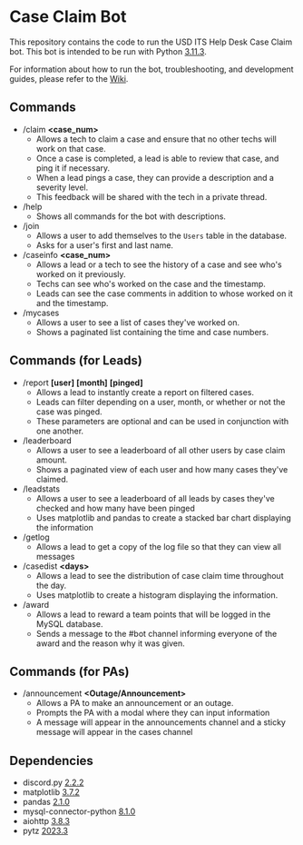 # Case Claim Bot
This repository contains the code to run the USD ITS Help Desk Case Claim bot. This bot is intended to be run with Python [3.11.3](https://www.python.org/downloads/release/python-3113/).

For information about how to run the bot, troubleshooting, and development guides, please refer to the [Wiki](https://github.com/ajockelle/CaseClaim/wiki).

## Commands
- /claim **<case_num>**
    - Allows a tech to claim a case and ensure that no other techs will work on that case.
    - Once a case is completed, a lead is able to review that case, and ping it if necessary.
    - When a lead pings a case, they can provide a description and a severity level.
    - This feedback will be shared with the tech in a private thread.
- /help
    - Shows all commands for the bot with descriptions.
- /join
    - Allows a user to add themselves to the `Users` table in the database.
    - Asks for a user's first and last name.
- /caseinfo **\<case_num>**
    - Allows a lead or a tech to see the history of a case and see who's worked on it previously.
    - Techs can see who's worked on the case and the timestamp.
    - Leads can see the case comments in addition to whose worked on it and the timestamp.
- /mycases
    - Allows a user to see a list of cases they've worked on.
    - Shows a paginated list containing the time and case numbers.
## Commands (for Leads)
- /report **\[user]** **\[month]** **\[pinged]**
    - Allows a lead to instantly create a report on filtered cases.
    - Leads can filter depending on a user, month, or whether or not the case was pinged.
    - These parameters are optional and can be used in conjunction with one another.
- /leaderboard
    - Allows a user to see a leaderboard of all other users by case claim amount.
    - Shows a paginated view of each user and how many cases they've claimed.
- /leadstats
    - Allows a user to see a leaderboard of all leads by cases they've checked and how many have been pinged
    - Uses matplotlib and pandas to create a stacked bar chart displaying the information
- /getlog
    - Allows a lead to get a copy of the log file so that they can view all messages
- /casedist **\<days>**
    - Allows a lead to see the distribution of case claim time throughout the day.
    - Uses matplotlib to create a histogram displaying the information.
- /award
    - Allows a lead to reward a team points that will be logged in the MySQL database.
    - Sends a message to the #bot channel informing everyone of the award and the reason why it was given.
## Commands (for PAs)
- /announcement **<Outage/Announcement>**
  - Allows a PA to make an announcement or an outage.
  - Prompts the PA with a modal where they can input information
  - A message will appear in the announcements channel and a sticky message will appear in the cases channel

## Dependencies
- discord.py [2.2.2](https://pypi.org/project/discord.py/)
- matplotlib [3.7.2](https://pypi.org/project/matplotlib/)
- pandas [2.1.0](https://pypi.org/project/pandas/)
- mysql-connector-python [8.1.0](https://pypi.org/project/mysql-connector-python/)
- aiohttp [3.8.3](https://pypi.org/project/aiohttp/)
- pytz [2023.3](https://pypi.org/project/pytz/)